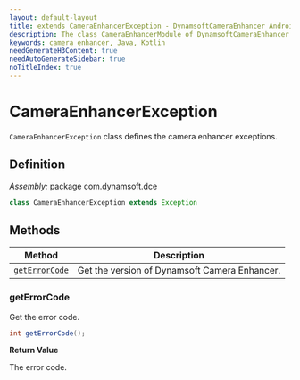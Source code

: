 ```yaml
---
layout: default-layout
title: extends CameraEnhancerException - DynamsoftCameraEnhancer Android Edition API Reference
description: The class CameraEnhancerModule of DynamsoftCameraEnhancer defines the camera enhancer exception.
keywords: camera enhancer, Java, Kotlin
needGenerateH3Content: true
needAutoGenerateSidebar: true
noTitleIndex: true
---
```


# CameraEnhancerException

`CameraEnhancerException` class defines the camera enhancer exceptions.

## Definition

*Assembly:* package com.dynamsoft.dce

```java
class CameraEnhancerException extends Exception
```

## Methods

| Method | Description |
|------- |-------------|
| [`getErrorCode`](#geterrorcode) | Get the version of Dynamsoft Camera Enhancer. |

### getErrorCode

Get the error code.

```java
int getErrorCode();
```

**Return Value**

The error code.

